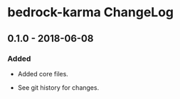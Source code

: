 # bedrock-karma ChangeLog


## 0.1.0 - 2018-06-08

### Added
- Added core files.

- See git history for changes.

